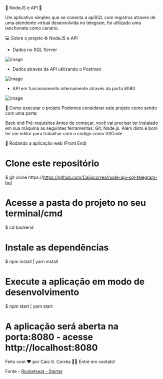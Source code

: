 🚧 NodeJS e API 🚀

Um aplicativo simples que se conecta a apiSQL com registros através de uma atendente virtual desenvolvida no telegram, foi utilizado uma lanchonete como cenário.

💻 Sobre o projeto
♻️ NodeJS e API

- Dados no SQL Server

![image](https://user-images.githubusercontent.com/49397996/113792678-deeec300-971c-11eb-99ea-0232acaf8440.png)


- Dados através da API utilizando o Postman

![image](https://user-images.githubusercontent.com/49397996/113792795-22e1c800-971d-11eb-9298-629983852ef2.png)

- API em funcionamento internamente através da porta 8080

![image](https://user-images.githubusercontent.com/49397996/113792931-7a803380-971d-11eb-8473-02a7b3b08e89.png)


🚀 Como executar o projeto
Podemos considerar este projeto como sendo com uma parte:

Back end
Pré-requisitos
Antes de começar, você vai precisar ter instalado em sua máquina as seguintes ferramentas: Git, Node.js. Além disto é bom ter um editor para trabalhar com o código como VSCode

🧭 Rodando a aplicação web (Front End)
# Clone este repositório
$ git clone https://https://github.com/Caiiocorrea/node-api-sql-telegram-bot

# Acesse a pasta do projeto no seu terminal/cmd
$ cd backend

# Instale as dependências
$ npm install | yarn install

# Execute a aplicação em modo de desenvolvimento
$ npm start | yarn start

# A aplicação será aberta na porta:8080 - acesse http://localhost:8080


Feito com ❤️ por Caio S. Corrêa 👋🏽 Entre em contato!

Fonte - <a href="https://rocketseat.com.br/">Rocketseat - Starter</a>
